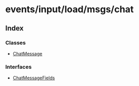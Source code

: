 # events/input/load/msgs/chat

## Index

### Classes

- [ChatMessage](classes/ChatMessage.md)

### Interfaces

- [ChatMessageFields](interfaces/ChatMessageFields.md)
